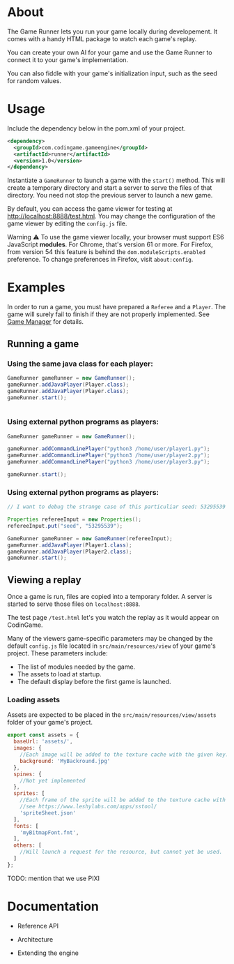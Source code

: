 # About

The Game Runner lets you run your game locally during developement. It comes with a handy HTML package to watch each game's replay.

You can create your own AI for your game and use the Game Runner to connect it to your game's implementation.

You can also fiddle with your game's initialization input, such as the seed for random values.

# Usage

Include the dependency below in the pom.xml of your project.
```xml
<dependency>
  <groupId>com.codingame.gameengine</groupId>
  <artifactId>runner</artifactId>
  <version>1.0</version>
</dependency>
```

Instantiate a `GameRunner` to launch a game with the `start()` method. This will create a temporary directory and start a server to serve the files of that directory. You need not stop the previous server to launch a new game.

By default, you can access the game viewer for testing at [http://localhost:8888/test.html](http://localhost:8888/test.html). You may change the configuration of the game viewer by editing the `config.js` file.

Warning ⚠ To use the game viewer locally, your browser must support ES6 JavaScript **modules**. For Chrome, that's version 61 or more. For Firefox, from version 54 this feature is behind the `dom.moduleScripts.enabled` preference. To change preferences in Firefox, visit `about:config`.


# Examples

In order to run a game, you must have prepared a `Referee` and a `Player`. The game will surely fail to finish if they are not properly implemented. See [Game Manager](../engine/core/) for details.

## Running a game

### Using the same java class for each player:
```java
GameRunner gameRunner = new GameRunner();
gameRunner.addJavaPlayer(Player.class);
gameRunner.addJavaPlayer(Player.class);
gameRunner.start();
    
```

### Using external python programs as players:
```java
GameRunner gameRunner = new GameRunner();

gameRunner.addCommandLinePlayer("python3 /home/user/player1.py");
gameRunner.addCommandLinePlayer("python3 /home/user/player2.py");
gameRunner.addCommandLinePlayer("python3 /home/user/player3.py");

gameRunner.start();
```

### Using external python programs as players:
```java
// I want to debug the strange case of this particuliar seed: 53295539

Properties refereeInput = new Properties();
refereeInput.put("seed", "53295539");

GameRunner gameRunner = new GameRunner(refereeInput);
gameRunner.addJavaPlayer(Player1.class);
gameRunner.addJavaPlayer(Player2.class);
gameRunner.start();
```
## Viewing a replay

Once a game is run, files are copied into a temporary folder. A server is started to serve those files on `localhost:8888`.

The test page `/test.html` let's you watch the replay as it would appear on CodinGame.

Many of the viewers game-specific parameters may be changed by the default `config.js` file located in `src/main/resources/view` of your game's project. These parameters include: 
* The list of modules needed by the game.
* The assets to load at startup.
* The default display before the first game is launched.

### Loading assets
Assets are expected to be placed in the `src/main/resources/view/assets` folder of your game's project.
```javascript
export const assets = {
  baseUrl: 'assets/',
  images: {
    //Each image will be added to the texture cache with the given key.
    background: 'MyBackround.jpg'
  },
  spines: {
    //Not yet implemented
  },
  sprites: [
    //Each frame of the sprite will be added to the texture cache with the key from the json.
    //see https://www.leshylabs.com/apps/sstool/
    'spriteSheet.json'
  ],
  fonts: [
    'myBitmapFont.fnt',
  ],
  others: [
    //Will launch a request for the resource, but cannot yet be used.
  ]
};
```

TODO: mention that we use PIXI

# Documentation

- Reference API

- Architecture

- Extending the engine
